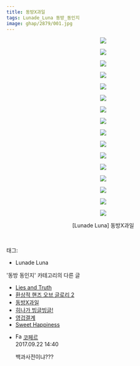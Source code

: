```yaml
---
title: 동방X과일
tags: Lunade_Luna 동방_동인지
image: ghap/2879/001.jpg
---
```

<div class="article">
<p style="text-align: center; clear: none; float: none;"><img src="{{ site.nasurl }}/ghap/2879/001.jpg"/></p>
<p style="text-align: center; clear: none; float: none;"><img src="{{ site.nasurl }}/ghap/2879/002.jpg"/></p>
<p style="text-align: center; clear: none; float: none;"><img src="{{ site.nasurl }}/ghap/2879/003.jpg"/></p>
<p style="text-align: center; clear: none; float: none;"><img src="{{ site.nasurl }}/ghap/2879/004.jpg"/></p>
<p style="text-align: center; clear: none; float: none;"><img src="{{ site.nasurl }}/ghap/2879/005.jpg"/></p>
<p style="text-align: center; clear: none; float: none;"><img src="{{ site.nasurl }}/ghap/2879/006.jpg"/></p>
<p style="text-align: center; clear: none; float: none;"><img src="{{ site.nasurl }}/ghap/2879/007.jpg"/></p>
<p style="text-align: center; clear: none; float: none;"><img src="{{ site.nasurl }}/ghap/2879/008.jpg"/></p>
<p style="text-align: center; clear: none; float: none;"><img src="{{ site.nasurl }}/ghap/2879/009.jpg"/></p>
<p style="text-align: center; clear: none; float: none;"><img src="{{ site.nasurl }}/ghap/2879/010.jpg"/></p>
<p style="text-align: center; clear: none; float: none;"><img src="{{ site.nasurl }}/ghap/2879/011.jpg"/></p>
<p style="text-align: center; clear: none; float: none;"><img src="{{ site.nasurl }}/ghap/2879/012.jpg"/></p>
<p style="text-align: center; clear: none; float: none;"><img src="{{ site.nasurl }}/ghap/2879/013.jpg"/></p>
<p style="text-align: center; clear: none; float: none;"><img src="{{ site.nasurl }}/ghap/2879/014.jpg"/></p>
<p style="text-align: center; clear: none; float: none;"><img src="{{ site.nasurl }}/ghap/2879/015.jpg"/></p>
<p style="text-align: center; clear: none; float: none;"><img src="{{ site.nasurl }}/ghap/2879/016.jpg"/></p>
<p style="text-align: center; clear: none; float: none;">[Lunade Luna] 동방X과일</p>
<p><br/></p>
</div><div class="tagTrail">
<p>태그: </p>
<ul>
<li>Lunade Luna</li>
</ul>
</div><div class="another">
<p>'동방 동인지' 카테고리의 다른 글</p>
<ul>
<li><a href="/2016-12-10-ghap_2881">Lies and Truth</a></li>
<li><a href="/2016-12-10-ghap_2880">환상적 핸즈 오브 글로리 2</a></li>
<li><a href="/2016-12-10-ghap_2879">동방X과일</a></li>
<li><a href="/2016-12-10-ghap_2878">히나가 빙글빙글!</a></li>
<li><a href="/2016-12-10-ghap_2877">영겁결계</a></li>
<li><a href="/2016-12-10-ghap_2876">Sweet Happiness</a></li>
</ul>
</div><div class="cb_module cb_fluid">
<div class="cb_wrt cb_profile">
<div class="comment">
<ul>
<li class="cb_thumb_off" id="comment15088294">
<div class="cb_comment_area">
<div class="cb_info_area">
<div class="cb_section">
<span class="cb_nick_name"><img alt="Favicon of http://blog.naver.com/berpo77/221092521252" height="16" onerror="this.onerror=null;this.parentNode.removeChild(this)" src="http://blog.naver.com/favicon.ico" width="16"/> <a href="http://blog.naver.com/berpo77/221092521252" onclick="return openLinkInNewWindow(this)">코페르</a></span>
</div>
<div class="cb_section">
<span class="cb_date">2017.09.22 14:40 </span>
</div>
</div>
<div class="cb_dsc_comment">
<p class="cb_dsc">
											백과사전이냐???
										</p>
</div>
</div></li>
</ul>
</div>
</div><!-- commentList close -->
</div>